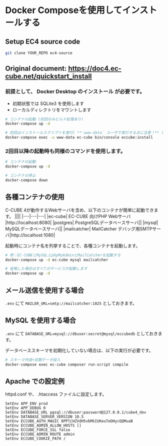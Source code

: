 
# Docker Composeを使用してインストールする

## Setup EC4 source code

```sh
git clone YOUR_REPO ec4-source
```

## Original document: https://doc4.ec-cube.net/quickstart_install

### 前提として、 Docker Desktop のインストール が必要です。
* 初期状態では SQLite3 を使用します
* ローカルディレクトリをマウントします

```sh
# コンテナの起動 (初回のみビルド処理あり)
docker-compose up -d

# 初回はインストールスクリプトを実行( **`www-data` ユーザで実行する点に注意！** )
docker-compose exec -u www-data ec-cube bin/console eccube:install
```

### 2回目以降の起動時も同様のコマンドを使用します。

```sh
# コンテナの起動
docker-compose up -d

# コンテナの停止
docker-compose down
```

## 各種コンテナの使用

C-CUBE 4が動作するWebサーバを含め、以下のコンテナが簡単に起動できます。
||||
|---|---|---|
|ec-cube|	EC-CUBE 向けPHP Webサーバ	|http://localhost:8080|
|postgres|	PostgreSQLデータベースサーバ||
|mysql|	MySQLデータベースサーバ||
|mailcatcher|	MailCatcher デバッグ用SMTPサーバ|http://localhost:1080|

起動時にコンテナ名を列挙することで、各種コンテナを起動します。
```sh
# 例：EC-CUBEとMySQLとphpMyAdminとMailCatcherを起動する
docker-compose up -d ec-cube mysql mailcatcher

# 省略した場合はすべてのサービスが起動します
docker-compose up -d
```
## メール送信を使用する場合

`.env` にて `MAILER_URL=smtp://mailcatcher:1025` としておきます。

## MySQL を使用する場合

`.env` にて `DATABASE_URL=mysql://dbuser:secret@mysql/eccubedb` としておきます。

データベーススキーマを初期化していない場合は、以下の実行が必要です。
```sh
# スキーマ作成+初期データ投入
docker-compose exec ec-cube composer run-script compile
```

## Apache での設定例

httpd.conf や、 .htaccess ファイルに設定します。
```
SetEnv APP_ENV prod
SetEnv APP_DEBUG 0
SetEnv DATABASE_URL pgsql://dbuser:password@127.0.0.1/cube4_dev
SetEnv DATABASE_SERVER_VERSION 10.5
SetEnv ECCUBE_AUTH_MAGIC 8PPlCHZVdH5vbMkIUKeuTeDHycQQMuaB
SetEnv ECCUBE_ADMIN_ALLOW_HOSTS []
SetEnv ECCUBE_FORCE_SSL false
SetEnv ECCUBE_ADMIN_ROUTE admin
SetEnv ECCUBE_COOKIE_PATH /
```
